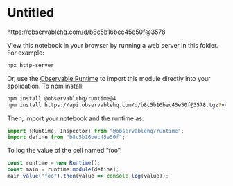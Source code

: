 # Untitled

https://observablehq.com/d/b8c5b16bec45e50f@3578

View this notebook in your browser by running a web server in this folder. For
example:

~~~sh
npx http-server
~~~

Or, use the [Observable Runtime](https://github.com/observablehq/runtime) to
import this module directly into your application. To npm install:

~~~sh
npm install @observablehq/runtime@4
npm install https://api.observablehq.com/d/b8c5b16bec45e50f@3578.tgz?v=3
~~~

Then, import your notebook and the runtime as:

~~~js
import {Runtime, Inspector} from "@observablehq/runtime";
import define from "b8c5b16bec45e50f";
~~~

To log the value of the cell named “foo”:

~~~js
const runtime = new Runtime();
const main = runtime.module(define);
main.value("foo").then(value => console.log(value));
~~~
